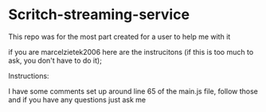 # Scritch-streaming-service
This repo was for the most part created for a user to help me with it

if you are marcelzietek2006 here are the instrucitons (if this is too much to ask, you don't have to do it);

Instructions:

I have some comments set up around line 65 of the main.js file, follow those and if you have any questions just ask me
